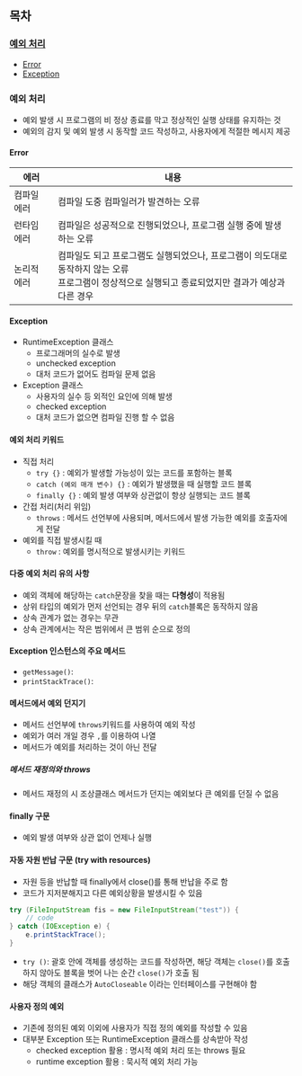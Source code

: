 ## 목차

### [예외 처리](#예외-처리)
- [Error](#error)
- [Exception](#exception)

### 예외 처리

- 예외 발생 시 프로그램의 비 정상 종료를 막고 정상적인 실행 상태를 유지하는 것
- 예외의 감지 및 예외 발생 시 동작할 코드 작성하고, 사용자에게 적절한 메시지 제공

#### Error

|에러|내용|
|---|---|
|컴파일 에러|컴파일 도중 컴파일러가 발견하는 오류|
|런타임 에러|컴파일은 성공적으로 진행되었으나, 프로그램 실행 중에 발생하는 오류|
|논리적 에러|컴파일도 되고 프로그램도 실행되었으나, 프로그램이 의도대로 동작하지 않는 오류<br>프로그램이 정상적으로 실행되고 종료되었지만 결과가 예상과 다른 경우|

#### Exception

- RuntimeException 클래스
    - 프로그래머의 실수로 발생
    - unchecked exception
    - 대처 코드가 없어도 컴파일 문제 없음
- Exception 클래스
    - 사용자의 실수 등 외적인 요인에 의해 발생
    - checked exception
    - 대처 코드가 없으면 컴파일 진행 할 수 없음

#### 예외 처리 키워드
- 직접 처리
    - `try {}` : 예외가 발생할 가능성이 있는 코드를 포함하는 블록
    - `catch (예외 매개 변수) {}` : 예외가 발생했을 때 실행할 코드 블록
    - `finally {}` : 예외 발생 여부와 상관없이 항상 실행되는 코드 블록
- 간접 처리(처리 위임)
    - `throws` : 메서드 선언부에 사용되며, 메서드에서 발생 가능한 예외를 호출자에게 전달
- 예외를 직접 발생시킬 때
    - `throw` : 예외를 명시적으로 발생시키는 키워드

#### 다중 예외 처리 유의 사항
- 예외 객체에 해당하는 `catch`문장을 찾을 때는 **다형성**이 적용됨
- 상위 타입의 예외가 먼저 선언되는 경우 뒤의 `catch`블록은 동작하지 않음
- 상속 관계가 없는 경우는 무관
- 상속 관계에서는 작은 범위에서 큰 범위 순으로 정의

#### Exception 인스턴스의 주요 메서드
- `getMessage()`:
- `printStackTrace()`:

#### 메서드에서 예외 던지기
 - 메서드 선언부에 `throws`키워드를 사용하여 예외 작성
 - 예외가 여러 개일 경우 `,`를 이용하여 나열
 - 메서드가 예외를 처리하는 것이 아닌 전달

##### 메서드 재정의와 throws
- 메서드 재정의 시 조상클래스 메서드가 던지는 예외보다 큰 예외를 던질 수 없음

#### finally 구문

- 예외 발생 여부와 상관 없이 언제나 실행

#### 자동 자원 반납 구문 (try with resources)

- 자원 등을 반납할 때 finally에서 close()를 통해 반납을 주로 함
- 코드가 지저분해지고 다른 예외상황을 발생시킬 수 있음

```java
try (FileInputStream fis = new FileInputStream("test")) {
    // code
} catch (IOException e) {
    e.printStackTrace();
}
```

- `try ()`: 괄호 안에 객체를 생성하는 코드를 작성하면, 해당 객체는 `close()`를 호출하지 않아도 블록을 벗어 나는 순간 `close()`가 호출 됨
- 해당 객체의 클래스가 `AutoCloseable` 이라는 인터페이스를 구현해야 함

#### 사용자 정의 예외

- 기존에 정의된 예외 이외에 사용자가 직접 정의 예외를 작성할 수 있음
- 대부분 Exception 또는 RuntimeException 클래스를 상속받아 작성
    - checked exception 활용 : 명시적 예외 처리 또는 throws 필요
    - runtime exception 활용 : 묵시적 예외 처리 가능